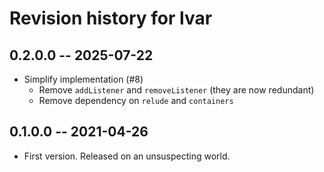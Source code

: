 # Revision history for lvar

## 0.2.0.0 -- 2025-07-22

- Simplify implementation (#8)
  - Remove `addListener` and `removeListener` (they are now redundant) 
  - Remove dependency on `relude` and `containers`

## 0.1.0.0 -- 2021-04-26

* First version. Released on an unsuspecting world.
